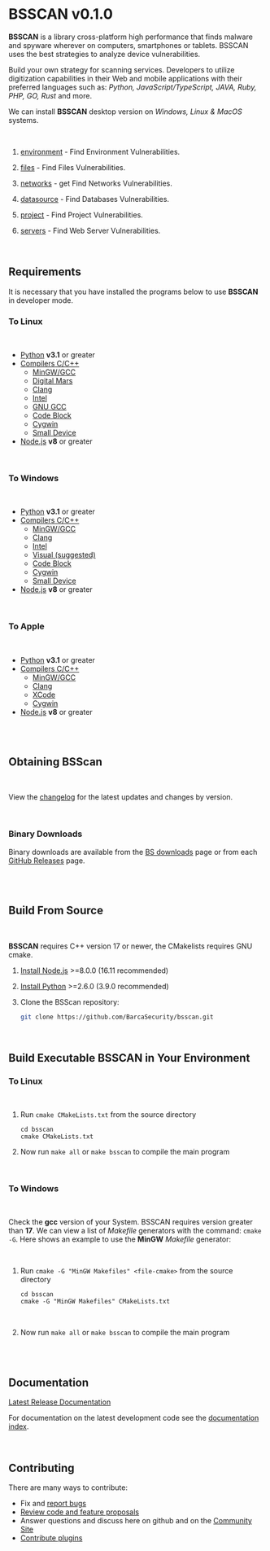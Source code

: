 # BSSCAN v0.1.0

**BSSCAN** is a library cross-platform high performance that finds malware and spyware wherever on computers, smartphones or tablets. BSSCAN uses the best strategies to analyze device vulnerabilities.

Build your own strategy for scanning services. Developers to utilize digitization capabilities in their Web and mobile applications with their preferred languages ​​such as: *Python, JavaScript/TypeScript, JAVA, Ruby, PHP, GO, Rust* and more.

We can install **BSSCAN** desktop version on *Windows, Linux & MacOS* systems.

<br>

1. [environment](/docs/environment/intro.md) - Find Environment Vulnerabilities.

2. [files](/docs/file/intro.md) - Find Files Vulnerabilities.

3. [networks](/docs/network/intro.md) - get Find Networks Vulnerabilities.

4. [datasource](/docs/datasource/intro.md) - Find Databases Vulnerabilities.

5. [project](/docs/project/intro.md) - Find Project Vulnerabilities.

6. [servers](/docs/server/intro.md) - Find Web Server Vulnerabilities.

<br>

## Requirements

It is necessary that you have installed the programs below to use **BSSCAN** in developer mode.

### To Linux

<br>

- [Python](https://www.python.org/) **v3.1** or greater
- [Compilers C/C++](https://school.barca.com/edu/ti/overview/c++/compiler/intro.html) 
  - [MinGW/GCC](https://www.mingw-w64.org)
  - [Digital Mars](https://www.digitalmars.com/d/2.0/dmd-linux.html)
  - [Clang](https://clang.llvm.org)
  - [Intel](https://www.intel.com/content/www/us/en/developer/tools/oneapi/dpc-compiler.html)
  - [GNU GCC](http://gcc.gnu.org)
  - [Code Block](https://wiki.codeblocks.org/index.php/Installing_a_supported_compiler)
  - [Cygwin](http://www.cygwin.org)
  - [Small Device](https://sdcc.sourceforge.net)
- [Node.js](https://nodejs.org/) **v8** or greater

<br>

### To Windows

<br>

- [Python](https://www.python.org/) **v3.1** or greater
- [Compilers C/C++](https://school.barca.com/edu/ti/overview/c++/compiler/intro.html) 
  - [MinGW/GCC](https://www.mingw-w64.org)
  - [Clang](https://clang.llvm.org)
  - [Intel](https://www.intel.com/content/www/us/en/developer/tools/oneapi/dpc-compiler.html)
  - [Visual (suggested)](https://visualstudio.microsoft.com/vs/features/cplusplus)
  - [Code Block](https://wiki.codeblocks.org/index.php/Installing_a_supported_compiler)
  - [Cygwin](http://www.cygwin.org)
  - [Small Device](https://sdcc.sourceforge.net)
- [Node.js](https://nodejs.org/) **v8** or greater
  
<br>

### To Apple

<br>

- [Python](https://www.python.org/) **v3.1** or greater
- [Compilers C/C++](https://school.barca.com/edu/ti/overview/c++/compiler/intro.html) 
  - [MinGW/GCC](https://www.mingw-w64.org)
  - [Clang](https://clang.llvm.org)
  - [XCode](https://wiki.xcode.org/index.php/Installing_a_supported_compiler)
  - [Cygwin](http://www.cygwin.org)
- [Node.js](https://nodejs.org/) **v8** or greater

<br>
<br>

## Obtaining BSScan

<br>

View the [changelog](/CHANGELOG.md) for the latest updates and changes by version.

<br>

### Binary Downloads

Binary downloads are available from the [BS downloads](https://sec.barca.com/downloads)
page or from each [GitHub Releases](https://github.com/BarcaSecurity/bsscan/releases) page.


<br>
<br>

## Build From Source

<br>

**BSSCAN** requires C++ version 17 or newer, the CMakelists requires GNU cmake.

  1. [Install Node.js](https://nodejs.org/) >=8.0.0 (16.11 recommended)
  2. [Install Python](https://www.python.org/downloads/) >=2.6.0 (3.9.0 recommended)
  3. Clone the BSScan repository:
    
      ```sh
      git clone https://github.com/BarcaSecurity/bsscan.git
      ```

<br>

## Build Executable BSSCAN in Your Environment

### To Linux

<br>

  1. Run `cmake CMakeLists.txt` from the source directory

      ```shell
      cd bsscan
      cmake CMakeLists.txt
      ```
  2. Now run `make all` or `make bsscan` to compile the main program

<br>

### To Windows

<br>

Check the **gcc** version of your System. BSSCAN requires version greater than **17**.
We can view a list of *Makefile* generators with the command: `cmake -G`.
Here shows an example to use the **MinGW** *Makefile* generator:

<br>

  1. Run `cmake -G "MinGW Makefiles" <file-cmake>` from the source directory

      ```shell
      cd bsscan
      cmake -G "MinGW Makefiles" CMakeLists.txt
      ```
  
  <br>

  2. Now run `make all` or `make bsscan` to compile the main program

<br>
<br>

## Documentation

[Latest Release Documentation](https://sec.barca.com/docs/bsscan/latest/)

For documentation on the latest development code see the [documentation index](/docs).

<br>

## Contributing

There are many ways to contribute:

- Fix and [report bugs](https://github.com//BarcaSecurity/bsscan/issues/new)
- [Review code and feature proposals](https://github.com/BarcaSecurity/bsscan/pulls)
- Answer questions and discuss here on github and on the [Community Site](https://opensource.barca.com/)
- [Contribute plugins](CONTRIBUTING.md)
